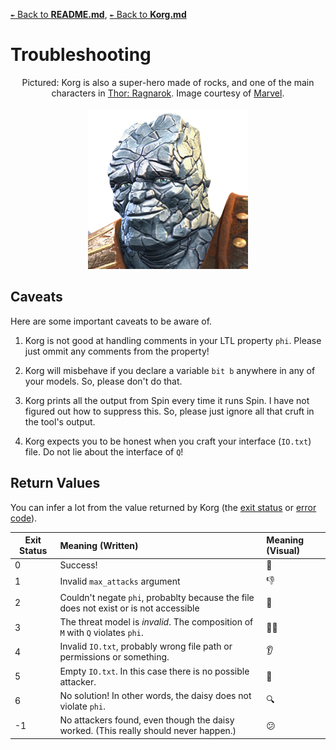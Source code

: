 [`↞` Back to **README.md**](../README.md), [`↞` Back to **Korg.md**](Korg.md)

# Troubleshooting

<p align="center">
	Pictured: Korg is also a super-hero made of rocks, and one of the main characters in <a href="https://www.imdb.com/title/tt3501632/">Thor: Ragnarok</a>.  Image courtesy of <a href="https://marvel-contestofchampions.fandom.com/wiki/Korg">Marvel</a>.
	<br><br>
	<img src="images/Korg_portrait.png">
</p>

## Caveats

Here are some important caveats to be aware of.

1. Korg is not good at handling comments in your LTL property `phi`.  Please just ommit any comments from the property!

2. Korg will misbehave if you declare a variable `bit b` anywhere in any of your models.  So, please don't do that.

3. Korg prints all the output from Spin every time it runs Spin.  I have not figured out how to suppress this.  So, please just ignore all that cruft in the tool's output.

3. Korg expects you to be honest when you craft your interface (`IO.txt`) file.  Do not lie about the interface of `Q`!

## Return Values

You can infer a lot from the value returned by Korg (the [exit status](https://en.wikipedia.org/wiki/Exit_status) or [error code](https://en.wikipedia.org/wiki/Error_code)).

| Exit Status | Meaning (Written)                                                                     | Meaning (Visual)  |
|-------------|:--------------------------------------------------------------------------------------|:------------------|
| 0           | Success!                                                                              |:money_mouth_face: |
| 1           | Invalid `max_attacks` argument                                                        |:thumbsdown:       |
| 2           | Couldn't negate `phi`, probablty because the file does not exist or is not accessible |:eyes:             |
| 3           | The threat model is *invalid*.  The composition of `M` with `Q` violates `phi`.       |:policewoman:      |
| 4           | Invalid `IO.txt`, probably wrong file path or permissions or something.               |:ear:              |
| 5           | Empty `IO.txt`.  In this case there is no possible attacker.                          |:thinking:         |
| 6           | No solution!  In other words, the daisy does not violate `phi`.                       |:mag:              |
| -1          | No attackers found, even though the daisy worked.  (This really should never happen.) |:confused:         |
